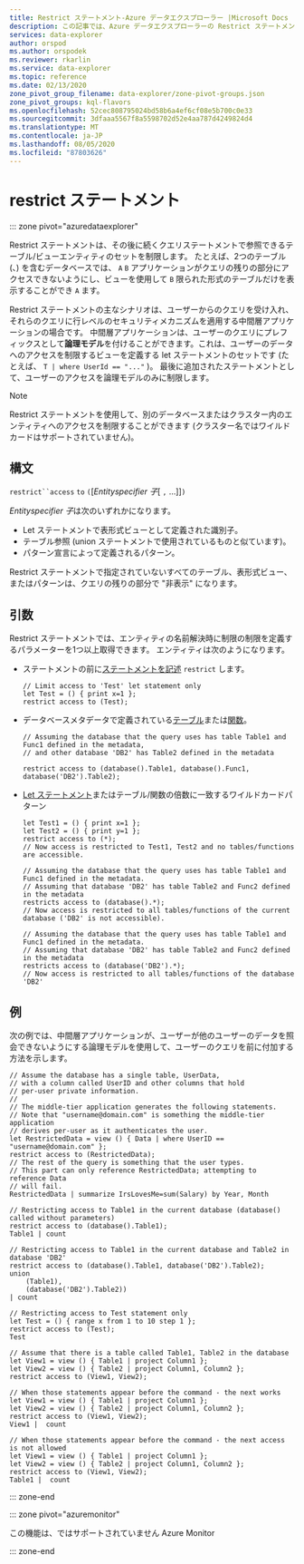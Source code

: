 ```yaml
---
title: Restrict ステートメント-Azure データエクスプローラー |Microsoft Docs
description: この記事では、Azure データエクスプローラーの Restrict ステートメントについて説明します。
services: data-explorer
author: orspod
ms.author: orspodek
ms.reviewer: rkarlin
ms.service: data-explorer
ms.topic: reference
ms.date: 02/13/2020
zone_pivot_group_filename: data-explorer/zone-pivot-groups.json
zone_pivot_groups: kql-flavors
ms.openlocfilehash: 52cec808795024bd58b6a4ef6cf08e5b700c0e33
ms.sourcegitcommit: 3dfaaa5567f8a5598702d52e4aa787d4249824d4
ms.translationtype: MT
ms.contentlocale: ja-JP
ms.lasthandoff: 08/05/2020
ms.locfileid: "87803626"
---
```

# <a name="restrict-statement"></a>restrict ステートメント

::: zone pivot="azuredataexplorer"

Restrict ステートメントは、その後に続くクエリステートメントで参照できるテーブル/ビューエンティティのセットを制限します。 たとえば、2つのテーブル (、) を含むデータベースでは、 `A` `B` アプリケーションがクエリの残りの部分にアクセスできないようにし、ビューを使用して `B` 限られた形式のテーブルだけを表示することができ `A` ます。

Restrict ステートメントの主なシナリオは、ユーザーからのクエリを受け入れ、それらのクエリに行レベルのセキュリティメカニズムを適用する中間層アプリケーションの場合です。 中間層アプリケーションは、ユーザーのクエリにプレフィックスとして**論理モデル**を付けることができます。これは、ユーザーのデータへのアクセスを制限するビューを定義する let ステートメントのセットです (たとえば、 `T | where UserId == "..."` )。 最後に追加されたステートメントとして、ユーザーのアクセスを論理モデルのみに制限します。

> [!NOTE]
> Restrict ステートメントを使用して、別のデータベースまたはクラスター内のエンティティへのアクセスを制限することができます (クラスター名ではワイルドカードはサポートされていません)。

## <a name="syntax"></a>構文

`restrict``access` `to` `(`[*Entityspecifier 子*[ `,` ...]]`)`

*Entityspecifier 子*は次のいずれかになります。
* Let ステートメントで表形式ビューとして定義された識別子。
* テーブル参照 (union ステートメントで使用されているものと似ています)。
* パターン宣言によって定義されるパターン。

Restrict ステートメントで指定されていないすべてのテーブル、表形式ビュー、またはパターンは、クエリの残りの部分で "非表示" になります。 

## <a name="arguments"></a>引数

Restrict ステートメントでは、エンティティの名前解決時に制限の制限を定義するパラメーターを1つ以上取得できます。 エンティティは次のようになります。
* ステートメントの前に[ステートメントを記述](./letstatement.md) `restrict` します。 

  ```kusto
  // Limit access to 'Test' let statement only
  let Test = () { print x=1 };
  restrict access to (Test);
  ```

* データベースメタデータで定義されている[テーブル](../management/tables.md)または[関数](../management/functions.md)。

    ```kusto
    // Assuming the database that the query uses has table Table1 and Func1 defined in the metadata, 
    // and other database 'DB2' has Table2 defined in the metadata
    
    restrict access to (database().Table1, database().Func1, database('DB2').Table2);
    ```

* [Let ステートメント](./letstatement.md)またはテーブル/関数の倍数に一致するワイルドカードパターン  

    ```kusto
    let Test1 = () { print x=1 };
    let Test2 = () { print y=1 };
    restrict access to (*);
    // Now access is restricted to Test1, Test2 and no tables/functions are accessible.

    // Assuming the database that the query uses has table Table1 and Func1 defined in the metadata.
    // Assuming that database 'DB2' has table Table2 and Func2 defined in the metadata
    restricts access to (database().*);
    // Now access is restricted to all tables/functions of the current database ('DB2' is not accessible).

    // Assuming the database that the query uses has table Table1 and Func1 defined in the metadata.
    // Assuming that database 'DB2' has table Table2 and Func2 defined in the metadata
    restricts access to (database('DB2').*);
    // Now access is restricted to all tables/functions of the database 'DB2'
    ```

## <a name="examples"></a>例

次の例では、中間層アプリケーションが、ユーザーが他のユーザーのデータを照会できないようにする論理モデルを使用して、ユーザーのクエリを前に付加する方法を示します。

```kusto
// Assume the database has a single table, UserData,
// with a column called UserID and other columns that hold
// per-user private information.
//
// The middle-tier application generates the following statements.
// Note that "username@domain.com" is something the middle-tier application
// derives per-user as it authenticates the user.
let RestrictedData = view () { Data | where UserID == "username@domain.com" };
restrict access to (RestrictedData);
// The rest of the query is something that the user types.
// This part can only reference RestrictedData; attempting to reference Data
// will fail.
RestrictedData | summarize IrsLovesMe=sum(Salary) by Year, Month
```

```kusto
// Restricting access to Table1 in the current database (database() called without parameters)
restrict access to (database().Table1);
Table1 | count

// Restricting access to Table1 in the current database and Table2 in database 'DB2'
restrict access to (database().Table1, database('DB2').Table2);
union 
    (Table1),
    (database('DB2').Table2))
| count

// Restricting access to Test statement only
let Test = () { range x from 1 to 10 step 1 };
restrict access to (Test);
Test
 
// Assume that there is a table called Table1, Table2 in the database
let View1 = view () { Table1 | project Column1 };
let View2 = view () { Table2 | project Column1, Column2 };
restrict access to (View1, View2);
 
// When those statements appear before the command - the next works
let View1 = view () { Table1 | project Column1 };
let View2 = view () { Table2 | project Column1, Column2 };
restrict access to (View1, View2);
View1 |  count
 
// When those statements appear before the command - the next access is not allowed
let View1 = view () { Table1 | project Column1 };
let View2 = view () { Table2 | project Column1, Column2 };
restrict access to (View1, View2);
Table1 |  count
```

::: zone-end

::: zone pivot="azuremonitor"

この機能は、ではサポートされていません Azure Monitor

::: zone-end

